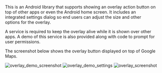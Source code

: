 This is an Android library that supports showing an overlay action button on top of other apps or even the Android home screen. It includes an integrated settings dialog so end users can adjust the size and other options for the overlay. 

A service is required to keep the overlay alive while it is shown over other apps. A demo of this service is also provided along with code to prompt for user permissions.

The screenshot below shows the overlay button displayed on top of Google Maps.


![overlay_demo_screenshot](https://user-images.githubusercontent.com/71778976/160475344-121b4af0-5ae4-4cdf-9651-7a46408a5a59.png)
![overlay_demo_settings](https://user-images.githubusercontent.com/71778976/160475357-6e5cbaf0-f11c-4d69-a24b-c9c56600c0a2.png)
![overlay_screenshot](https://user-images.githubusercontent.com/71778976/160475371-477d4637-e9e6-49e9-a13c-3b8ba72adbda.png)
